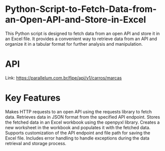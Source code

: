 # Python-Script-to-Fetch-Data-from-an-Open-API-and-Store-in-Excel
This Python script is designed to fetch data from an open API and store it in an Excel file. It provides a convenient way to retrieve data from an API and organize it in a tabular format for further analysis and manipulation.
# API
Link: https://parallelum.com.br/fipe/api/v1/carros/marcas
# Key Features
Makes HTTP requests to an open API using the requests library to fetch data.
Retrieves data in JSON format from the specified API endpoint.
Stores the fetched data in an Excel workbook using the openpyxl library.
Creates a new worksheet in the workbook and populates it with the fetched data.
Supports customization of the API endpoint and file path for saving the Excel file.
Includes error handling to handle exceptions during the data retrieval and storage process.

